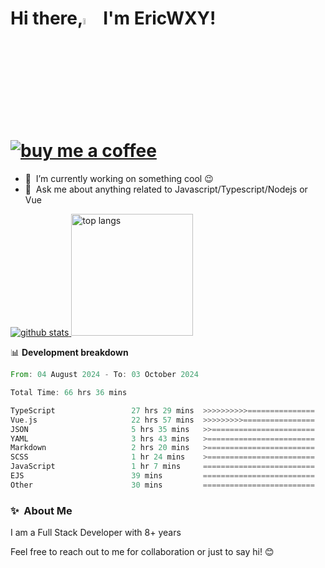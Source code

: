 # Hi there,<a href="https://ericwxy.github.io/"><img src="https://media.giphy.com/media/hvRJCLFzcasrR4ia7z/giphy.gif" width="5%"></a>  I'm EricWXY! <a href="https://afdian.com/a/ericwxy" title="buy me a coffee" ><img src="https://img.shields.io/badge/buy%20me%20a%20coffee-grey?style=for-the-badge&logo=buymeacoffee" alt="buy me a coffee"></a> 

- 🔭 &nbsp;I’m currently working on something cool :wink:
- 💬 &nbsp;Ask me about anything related to Javascript/Typescript/Nodejs or Vue


<a href="https://github.com/EricWXY"><img src="https://github-readme-stats.vercel.app/api?username=EricWXY" alt="github stats"> <img src="https://github-readme-stats.vercel.app/api/top-langs/?username=ericwxy&hide_border=true" alt="top langs" style="height:195px;"></a>


📊 **Development breakdown**

<!--START_SECTION:waka-->

```rust
From: 04 August 2024 - To: 03 October 2024

Total Time: 66 hrs 36 mins

TypeScript                 27 hrs 29 mins  >>>>>>>>>>===============   40.96 %
Vue.js                     22 hrs 57 mins  >>>>>>>>>================   34.21 %
JSON                       5 hrs 35 mins   >>=======================   08.34 %
YAML                       3 hrs 43 mins   >========================   05.56 %
Markdown                   2 hrs 20 mins   >========================   03.48 %
SCSS                       1 hr 24 mins    >========================   02.09 %
JavaScript                 1 hr 7 mins     =========================   01.68 %
EJS                        39 mins         =========================   00.97 %
Other                      30 mins         =========================   00.76 %
```

<!--END_SECTION:waka-->


### ✨&nbsp; About Me

I am a Full Stack Developer with 8+ years

Feel free to reach out to me for collaboration or just to say hi! 😊

